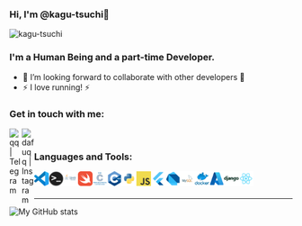 ### <p align="left"> Hi, I'm @kagu-tsuchi👋

<p align = "left"><img src="https://github.com/kagu-tsuchi/kagu-tsuchi/blob/master/1.gif" alt="kagu-tsuchi" /></p>

### I'm a Human Being and a part-time Developer.
- 👯 I’m looking forward to collaborate with other developers 👯
- ⚡ I love running! ⚡

### Get in touch with me:

[<img align="left" alt="qq | Telegram" width="22px" src="https://cdn.jsdelivr.net/npm/simple-icons@3.13.0/icons/telegram.svg" />][telegram]
[<img align="left" alt="dafuqq | Instagram" width="22px" src="https://cdn.jsdelivr.net/npm/simple-icons@v3/icons/instagram.svg" />][instagram]

<br />

### Languages and Tools:

[<img align="left" alt="Visual Studio Code" width="26px" src="https://raw.githubusercontent.com/github/explore/80688e429a7d4ef2fca1e82350fe8e3517d3494d/topics/visual-studio-code/visual-studio-code.png" />][VSCODE]
[<img align="left" alt="WindowsTerminal" width="26px" src="https://raw.githubusercontent.com/github/explore/80688e429a7d4ef2fca1e82350fe8e3517d3494d/topics/terminal/terminal.png" />][WindowsTerminal]
[<img align="left" alt="C" width="26px" src="https://raw.githubusercontent.com/github/explore/80688e429a7d4ef2fca1e82350fe8e3517d3494d/topics/java/java.png" />][Java]
[<img align="left" alt="Swift" width="26px" src="https://raw.githubusercontent.com/github/explore/80688e429a7d4ef2fca1e82350fe8e3517d3494d/topics/swift/swift.png" />][SWIFT]
[<img align="left" alt="C" width="26px" src="https://raw.githubusercontent.com/github/explore/80688e429a7d4ef2fca1e82350fe8e3517d3494d/topics/c/c.png" />][C]
[<img align="left" alt="CPP" width="26px" src="https://raw.githubusercontent.com/github/explore/80688e429a7d4ef2fca1e82350fe8e3517d3494d/topics/cpp/cpp.png" />][CPP]
[<img align="left" alt="C" width="26px" src="https://raw.githubusercontent.com/github/explore/80688e429a7d4ef2fca1e82350fe8e3517d3494d/topics/python/python.png" />][Python]
[<img align="left" alt="JavaScript" width="26px" src="https://raw.githubusercontent.com/github/explore/80688e429a7d4ef2fca1e82350fe8e3517d3494d/topics/javascript/javascript.png" />][JavaScript]
[<img align="left" alt="C" width="26px" src="https://raw.githubusercontent.com/github/explore/80688e429a7d4ef2fca1e82350fe8e3517d3494d/topics/flutter/flutter.png" />][Flutter]
[<img align="left" alt="C" width="26px" src="https://raw.githubusercontent.com/github/explore/80688e429a7d4ef2fca1e82350fe8e3517d3494d/topics/dart/dart.png" />][Dart]
[<img align="left" alt="C" width="26px" src="https://raw.githubusercontent.com/github/explore/80688e429a7d4ef2fca1e82350fe8e3517d3494d/topics/mysql/mysql.png" />][SQL]
[<img align="left" alt="C" width="26px" src="https://raw.githubusercontent.com/github/explore/80688e429a7d4ef2fca1e82350fe8e3517d3494d/topics/docker/docker.png" />][DOCKER]
[<img align="left" alt="C" width="26px" src="https://raw.githubusercontent.com/github/explore/80688e429a7d4ef2fca1e82350fe8e3517d3494d/topics/AZURE/AZURE.png" />][AZURE]
[<img align="left" alt="C" width="26px" src="https://raw.githubusercontent.com/github/explore/80688e429a7d4ef2fca1e82350fe8e3517d3494d/topics/django/django.png" />][DOCKER]
[<img align="left" alt="C" width="26px" src="https://raw.githubusercontent.com/github/explore/80688e429a7d4ef2fca1e82350fe8e3517d3494d/topics/react/react.png" />][DOCKER]













<br />
<br />

---

<img align="left" alt="My GitHub stats" src="https://github-readme-stats.anuraghazra1.vercel.app/api?username=kagu-tsuchi&show_icons=true&include_all_commits=true&theme=tokyonight" alt="Goncharenko's github stats" />



[instagram]: https://instagram.com/dafuqq8
[telegram]: https://t.me/grimoireqq

[VSCODE]: https://code.visualstudio.com/
[WindowsTerminal]: https://docs.microsoft.com/en-us/windows/terminal/get-started

[SWIFT]: https://developer.apple.com/swift/
[C]: https://www.cprogramming.com/
[CPP]: https://isocpp.org/
[Java]: https://www.java.com/en/
[JavaScript]: https://www.javascript.com/
[SQL]: https://www.mysql.com/
[Flutter]: https://flutter.dev/web
[Dart]: https://dart.dev/web
[Python]: https://www.python.org/
[DOCKER]: https://www.docker.com/
[AZURE]: https://azure.microsoft.com/en-us/services/app-service/web/
